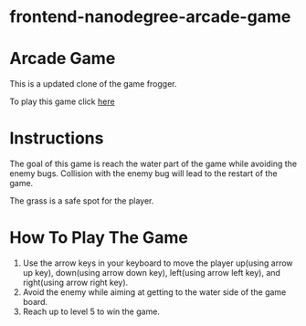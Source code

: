frontend-nanodegree-arcade-game
===============================


Arcade Game
===============================

This is a updated clone of the game frogger.

To play this game click [here](https://kenny1995.github.io/arcade-game/
)

Instructions
===============================

The goal of this game is reach the water part of the game while avoiding the enemy bugs.
Collision with the enemy bug will lead to the restart of the game.

The grass is a safe spot for the player.

How To Play The Game
===============================

1. Use the arrow keys in your keyboard to move the player up(using arrow up key), down(using arrow down key), left(using arrow left key), and right(using arrow right key).
2. Avoid the enemy while aiming at getting to the water side of the game board.
3. Reach up to level 5 to win the game.


